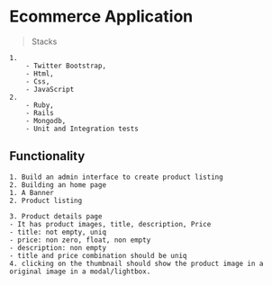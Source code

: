 # Ecommerce Application

> Stacks

	1.
		- Twitter Bootstrap,
		- Html, 
		- Css, 
		- JavaScript
	2.
		- Ruby,
		- Rails
		- Mongodb,
		- Unit and Integration tests

## Functionality

	1. Build an admin interface to create product listing
	2. Building an home page
    1. A Banner
    2. Product listing
    
	3. Product details page
    - It has product images, title, description, Price
    - title: not empty, uniq
    - price: non zero, float, non empty
    - description: non empty
    - title and price combination should be uniq
 	4. clicking on the thumbnail should show the product image in a original image in a modal/lightbox.

